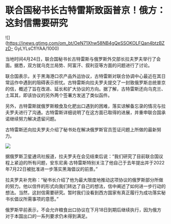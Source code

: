 # 联合国秘书长古特雷斯致函普京！俄方：这封信需要研究

![](https://inews.gtimg.com/om_bt/OeN71Xhw58NB4gQeSSOKOLFQan4btzBZzD-
GyLYLsCfIYAA/1000)

当地时间4月24日，联合国秘书长古特雷斯与俄罗斯外交部长拉夫罗夫举行了会面。据悉，双方就乌克兰局势、阿富汗、叙利亚等方面的问题进行了讨论。

联合国表示，关于黑海港口农产品外运协议，古特雷斯对联合协调中心最近在其日常运作中遇到的阻碍表示担忧。古特雷斯向拉夫罗夫提交了一封致俄罗斯总统普京的信，概述了旨在改进、延长和扩大协议的方向。据了解，古特雷斯还向乌克兰、土耳其，即该协议的另外两个签署方发送了类似函件。

另外，古特雷斯就俄罗斯粮食及化肥出口遇到的困难，落实谅解备忘录的情况与拉夫罗夫进行了沟通。古特雷斯详细说明了在这方面已取得的进展，并重申联合国承诺继续努力解决遗留问题。

古特雷斯还向拉夫罗夫介绍了秘书处在解决俄罗斯官员签证问题上所做的最新努力。

![](https://inews.gtimg.com/om_bt/O2AbcEw6qauHkkbtNM7UXl84SSSP3gkkg9OZ0ls0OckWAAA/1000)

据俄罗斯卫星通讯社报道，拉夫罗夫在会见结束后说：“我们研究了目前联合国议程上紧迫的所有问题，安东尼奥∙古特雷斯特别关注了他自己于去年提出并于2022年7月22日被批准进一步落实黑海倡议的前景。”

拉夫罗夫补充称：“秘书长介绍了他为最大限度地推动这项协议的俄罗斯部分所做的努力。他以信件的形式向我们转达了自己的想法，信中阐述了如何进一步行动的想法。当然，这封信需要研究。暂时我们没看到西方国家有真正履行为成功落实秘书长倡议所需事项的意愿。”

俄罗斯早前表示，不会允许粮食出口协议在下月18日到期后继续执行，因为俄方对于本国出口的一系列要求仍未得到满足。

